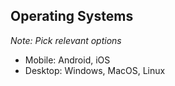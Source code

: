 ## Operating Systems
_Note: Pick relevant options_

- Mobile: Android, iOS
- Desktop: Windows, MacOS, Linux